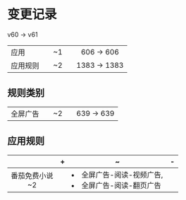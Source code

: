 # 变更记录

v60 -> v61

||||||
|-|:-:|:-:|:-:|:-:|
|应用||~1||606 -> 606|
|应用规则||~2||1383 -> 1383|

## 规则类别

||||||
|-|:-:|:-:|:-:|:-:|
|全屏广告||~2||639 -> 639|

## 应用规则

||+|~|-|
|:-:|-|-|-|
|番茄免费小说<br>~2||<li>全屏广告-阅读-视频广告,<li>全屏广告-阅读-翻页广告||
